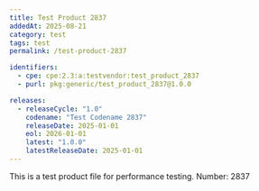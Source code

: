 ```yaml
---
title: Test Product 2837
addedAt: 2025-08-21
category: test
tags: test
permalink: /test-product-2837

identifiers:
  - cpe: cpe:2.3:a:testvendor:test_product_2837
  - purl: pkg:generic/test_product_2837@1.0.0

releases:
  - releaseCycle: "1.0"
    codename: "Test Codename 2837"
    releaseDate: 2025-01-01
    eol: 2026-01-01
    latest: "1.0.0"
    latestReleaseDate: 2025-01-01
---
```


This is a test product file for performance testing. Number: 2837
